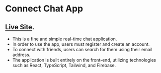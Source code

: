 # Connect Chat App

## [Live Site](https://connect-chat-app-e76d8.web.app).

- This is a fine and simple real-time chat application.
- In order to use the app, users must register and create an account.
- To connect with friends, users can search for them using their email address.
- The application is built entirely on the front-end, utilizing technologies such as React, TypeScript, Tailwind, and Firebase.
